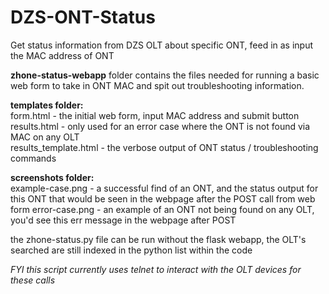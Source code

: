 # DZS-ONT-Status
Get status information from DZS OLT about specific ONT, feed in as input the MAC address of ONT

**zhone-status-webapp** folder contains the files needed for running a basic web form to take in ONT MAC and spit out troubleshooting information. 

**templates folder:** </br>
form.html - the initial web form, input MAC address and submit button </br>
results.html - only used for an error case where the ONT is not found via MAC on any OLT </br>
results_template.html - the verbose output of ONT status / troubleshooting commands </br>

**screenshots folder:** </br>
example-case.png - a successful find of an ONT, and the status output for this ONT that would be seen in the webpage after the POST call from web form
error-case.png - an example of an ONT not being found on any OLT, you'd see this err message in the webpage after POST

the zhone-status.py file can be run without the flask webapp, the OLT's searched are still indexed in the python list within the code 

*FYI this script currently uses telnet to interact with the OLT devices for these calls* 